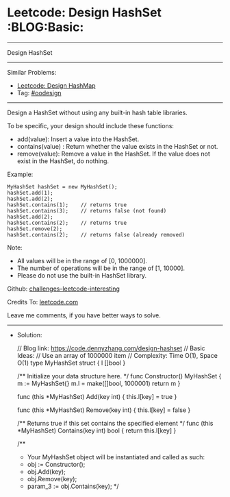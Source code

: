 
# Leetcode: Design HashSet     :BLOG:Basic:

---

Design HashSet  

---

Similar Problems:  

-   [Leetcode: Design HashMap](https://code.dennyzhang.com/design-hashmap)
-   Tag: [#oodesign](https://code.dennyzhang.com/tag/oodesign)

---

Design a HashSet without using any built-in hash table libraries.  

To be specific, your design should include these functions:  

-   add(value): Insert a value into the HashSet.
-   contains(value) : Return whether the value exists in the HashSet or not.
-   remove(value): Remove a value in the HashSet. If the value does not exist in the HashSet, do nothing.

Example:  

    MyHashSet hashSet = new MyHashSet();
    hashSet.add(1);         
    hashSet.add(2);         
    hashSet.contains(1);    // returns true
    hashSet.contains(3);    // returns false (not found)
    hashSet.add(2);          
    hashSet.contains(2);    // returns true
    hashSet.remove(2);          
    hashSet.contains(2);    // returns false (already removed)

Note:  

-   All values will be in the range of [0, 1000000].
-   The number of operations will be in the range of [1, 10000].
-   Please do not use the built-in HashSet library.

Github: [challenges-leetcode-interesting](https://github.com/DennyZhang/challenges-leetcode-interesting/tree/master/design-hashset)  

Credits To: [leetcode.com](https://leetcode.com/problems/design-hashset/description/)  

Leave me comments, if you have better ways to solve.  

---

-   Solution:

    // Blog link: https://code.dennyzhang.com/design-hashset
    // Basic Ideas:
    // Use an array of 1000000 item
    // Complexity: Time O(1), Space O(1)
    type MyHashSet struct {
        l []bool
    }
    
    
    /** Initialize your data structure here. */
    func Constructor() MyHashSet {
        m := MyHashSet{}
        m.l = make([]bool, 1000001)
        return m
    }
    
    
    func (this *MyHashSet) Add(key int)  {
        this.l[key] = true
    }
    
    
    func (this *MyHashSet) Remove(key int)  {
        this.l[key] = false
    }
    
    
    /** Returns true if this set contains the specified element */
    func (this *MyHashSet) Contains(key int) bool {
        return this.l[key]
    }
    
    
    /**
     * Your MyHashSet object will be instantiated and called as such:
     * obj := Constructor();
     * obj.Add(key);
     * obj.Remove(key);
     * param_3 := obj.Contains(key);
     */

